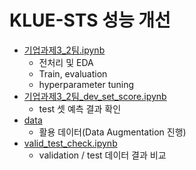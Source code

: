 # KLUE-STS 성능 개선
- [기업과제3_2팀.ipynb](https://github.com/Woodywarhol9/wanted-pre-onboarding/blob/main/%EA%B8%B0%EC%97%85%EA%B3%BC%EC%A0%9C3/%EA%B8%B0%EC%97%85%EA%B3%BC%EC%A0%9C3_2%ED%8C%80.ipynb)
  - 전처리 및 EDA
  - Train, evaluation
  - hyperparameter tuning
- [기업과제3_2팀_dev_set_score.ipynb](https://github.com/Woodywarhol9/wanted-pre-onboarding/blob/main/%EA%B8%B0%EC%97%85%EA%B3%BC%EC%A0%9C3/%EA%B8%B0%EC%97%85%EA%B3%BC%EC%A0%9C3_2%ED%8C%80_dev_set_score.ipynb)
  - test 셋 예측 결과 확인
-  [data](https://github.com/Woodywarhol9/wanted-pre-onboarding/tree/main/%EA%B8%B0%EC%97%85%EA%B3%BC%EC%A0%9C3/data)
   -  활용 데이터(Data Augmentation 진행)
- [valid_test_check.ipynb](https://github.com/Woodywarhol9/wanted-pre-onboarding/blob/main/%EA%B8%B0%EC%97%85%EA%B3%BC%EC%A0%9C3/valid_test_check.ipynb)
  - validation / test 데이터 결과 비교